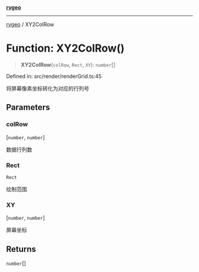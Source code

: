 [**rvgeo**](../README.md)

***

[rvgeo](../globals.md) / XY2ColRow

# Function: XY2ColRow()

> **XY2ColRow**(`colRow`, `Rect`, `XY`): `number`[]

Defined in: src/render/renderGrid.ts:45

将屏幕像素坐标转化为对应的行列号

## Parameters

### colRow

\[`number`, `number`\]

数据行列数

### Rect

`Rect`

绘制范围

### XY

\[`number`, `number`\]

屏幕坐标

## Returns

`number`[]
